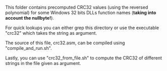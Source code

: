 This folder contains precomputed CRC32 values (using the reversed polynomial) for some Windows 32 bits DLLs function names (**taking into account the nullbyte!**).  
  
For quick lookups you can either grep this directory or use the executable "crc32" which takes the string as argument.  
  
The source of this file, crc32.asm, can be compiled using "compile_and_run.sh".  
  
Lastly, you can use "crc32_from_file.sh" to compute the CRC32 of different strings in the file given as argument.
